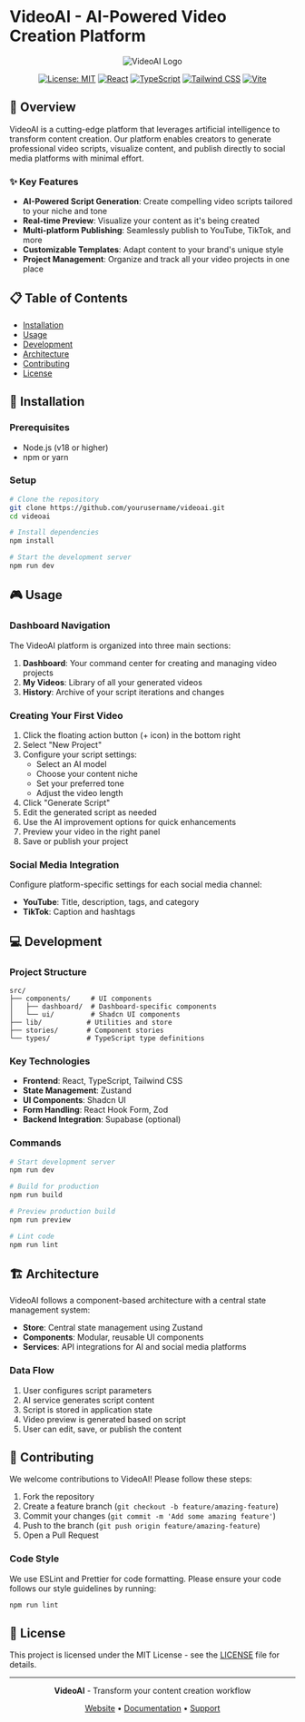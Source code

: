 # VideoAI - AI-Powered Video Creation Platform

<div align="center">

![VideoAI Logo](https://api.dicebear.com/7.x/identicon/svg?seed=videoai&backgroundColor=0891b2&radius=50)

[![License: MIT](https://img.shields.io/badge/License-MIT-blue.svg)](https://opensource.org/licenses/MIT)
[![React](https://img.shields.io/badge/React-18.2.0-61DAFB?logo=react)](https://reactjs.org/)
[![TypeScript](https://img.shields.io/badge/TypeScript-5.2.2-3178C6?logo=typescript)](https://www.typescriptlang.org/)
[![Tailwind CSS](https://img.shields.io/badge/Tailwind_CSS-3.4.1-38B2AC?logo=tailwind-css)](https://tailwindcss.com/)
[![Vite](https://img.shields.io/badge/Vite-5.2.0-646CFF?logo=vite)](https://vitejs.dev/)

</div>

## 🚀 Overview

VideoAI is a cutting-edge platform that leverages artificial intelligence to transform content creation. Our platform enables creators to generate professional video scripts, visualize content, and publish directly to social media platforms with minimal effort.

### ✨ Key Features

- **AI-Powered Script Generation**: Create compelling video scripts tailored to your niche and tone
- **Real-time Preview**: Visualize your content as it's being created
- **Multi-platform Publishing**: Seamlessly publish to YouTube, TikTok, and more
- **Customizable Templates**: Adapt content to your brand's unique style
- **Project Management**: Organize and track all your video projects in one place

## 📋 Table of Contents

- [Installation](#-installation)
- [Usage](#-usage)
- [Development](#-development)
- [Architecture](#-architecture)
- [Contributing](#-contributing)
- [License](#-license)

## 🔧 Installation

### Prerequisites

- Node.js (v18 or higher)
- npm or yarn

### Setup

```bash
# Clone the repository
git clone https://github.com/yourusername/videoai.git
cd videoai

# Install dependencies
npm install

# Start the development server
npm run dev
```

## 🎮 Usage

### Dashboard Navigation

The VideoAI platform is organized into three main sections:

1. **Dashboard**: Your command center for creating and managing video projects
2. **My Videos**: Library of all your generated videos
3. **History**: Archive of your script iterations and changes

### Creating Your First Video

1. Click the floating action button (+ icon) in the bottom right
2. Select "New Project"
3. Configure your script settings:
   - Select an AI model
   - Choose your content niche
   - Set your preferred tone
   - Adjust the video length
4. Click "Generate Script"
5. Edit the generated script as needed
6. Use the AI improvement options for quick enhancements
7. Preview your video in the right panel
8. Save or publish your project

### Social Media Integration

Configure platform-specific settings for each social media channel:

- **YouTube**: Title, description, tags, and category
- **TikTok**: Caption and hashtags

## 💻 Development

### Project Structure

```
src/
├── components/     # UI components
│   ├── dashboard/  # Dashboard-specific components
│   └── ui/         # Shadcn UI components
├── lib/           # Utilities and store
├── stories/       # Component stories
└── types/         # TypeScript type definitions
```

### Key Technologies

- **Frontend**: React, TypeScript, Tailwind CSS
- **State Management**: Zustand
- **UI Components**: Shadcn UI
- **Form Handling**: React Hook Form, Zod
- **Backend Integration**: Supabase (optional)

### Commands

```bash
# Start development server
npm run dev

# Build for production
npm run build

# Preview production build
npm run preview

# Lint code
npm run lint
```

## 🏗️ Architecture

VideoAI follows a component-based architecture with a central state management system:

- **Store**: Central state management using Zustand
- **Components**: Modular, reusable UI components
- **Services**: API integrations for AI and social media platforms

### Data Flow

1. User configures script parameters
2. AI service generates script content
3. Script is stored in application state
4. Video preview is generated based on script
5. User can edit, save, or publish the content

## 🤝 Contributing

We welcome contributions to VideoAI! Please follow these steps:

1. Fork the repository
2. Create a feature branch (`git checkout -b feature/amazing-feature`)
3. Commit your changes (`git commit -m 'Add some amazing feature'`)
4. Push to the branch (`git push origin feature/amazing-feature`)
5. Open a Pull Request

### Code Style

We use ESLint and Prettier for code formatting. Please ensure your code follows our style guidelines by running:

```bash
npm run lint
```

## 📄 License

This project is licensed under the MIT License - see the [LICENSE](LICENSE) file for details.

---

<div align="center">

**VideoAI** - Transform your content creation workflow

[Website](https://example.com) • [Documentation](https://example.com/docs) • [Support](mailto:support@example.com)

</div>
